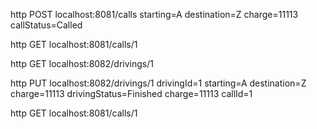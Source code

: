 http POST localhost:8081/calls starting=A destination=Z charge=11113 callStatus=Called

http GET localhost:8081/calls/1

http GET localhost:8082/drivings/1

http PUT localhost:8082/drivings/1 drivingId=1 starting=A destination=Z charge=11113 drivingStatus=Finished charge=11113 callId=1

http GET localhost:8081/calls/1
